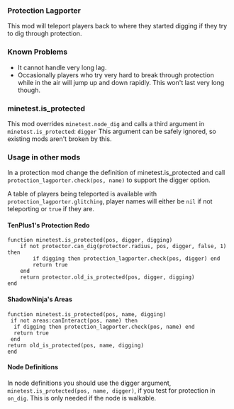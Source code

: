 ### Protection Lagporter
This mod will teleport players back to where they started digging if they try to dig through protection.

### Known Problems

* It cannot handle very long lag.
* Occasionally players who try very hard to break through protection while in the air will jump up and down rapidly. This won't last very long though.

### minetest.is_protected

This mod overrides `minetest.node_dig` and calls a third argument in `minetest.is_protected`: `digger`
This argument can be safely ignored, so existing mods aren't broken by this.

### Usage in other mods

In a protection mod change the definition of minetest.is_protected and call `protection_lagporter.check(pos, name)` to support the digger option.

A table of players being teleported is available with `protection_lagporter.glitching`, player names will either be `nil` if not teleporting or `true` if they are.
#### TenPlus1's Protection Redo
    function minetest.is_protected(pos, digger, digging)
    	if not protector.can_dig(protector.radius, pos, digger, false, 1) then
    		if digging then protection_lagporter.check(pos, digger) end
    		return true
    	end
    	return protector.old_is_protected(pos, digger, digging)
    end
#### ShadowNinja's Areas
    function minetest.is_protected(pos, name, digging)
     if not areas:canInteract(pos, name) then
      if digging then protection_lagporter.check(pos, name) end
      return true
     end
    return old_is_protected(pos, name, digging)
    end
    
#### Node Definitions
In node definitions you should use the digger argument, `minetest.is_protected(pos, name, digger)`, if you test for protection in `on_dig`. This is only needed if the node is walkable.
